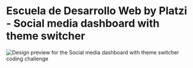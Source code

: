 # Escuela de Desarrollo Web by Platzi - Social media dashboard with theme switcher

![Design preview for the Social media dashboard with theme switcher coding challenge](./design/desktop-preview.jpg)
